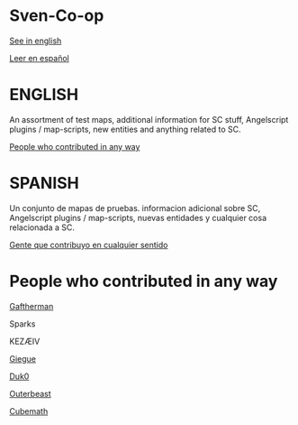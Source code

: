 # Sven-Co-op

[See in english](#english)

[Leer en español](#spanish)

# ENGLISH

An assortment of test maps, additional information for SC stuff, Angelscript plugins / map-scripts, new entities and anything related to SC.

[People who contributed in any way](people-who-contributed-in-any-way)

# SPANISH

Un conjunto de mapas de pruebas. informacion adicional sobre SC, Angelscript plugins / map-scripts, nuevas entidades y cualquier cosa relacionada a SC.

[Gente que contribuyo en cualquier sentido](gente-que-contribuyo-en-cualquier-sentido)

# People who contributed in any way

[Gaftherman](https://github.com/Gaftherman)

Sparks

KEZÆIV

[Giegue](https://github.com/JulianR0)

[Duk0](https://github.com/Duk0)

[Outerbeast](https://github.com/Outerbeast)

[Cubemath](https://github.com/CubeMath)